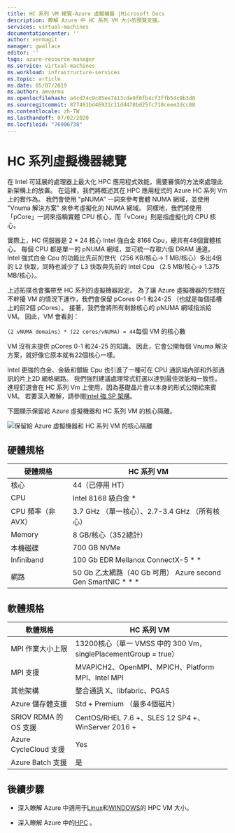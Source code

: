 ```yaml
---
title: HC 系列 VM 總覽-Azure 虛擬機器 |Microsoft Docs
description: 瞭解 Azure 中 HC 系列 VM 大小的預覽支援。
services: virtual-machines
documentationcenter: ''
author: vermagit
manager: gwallace
editor: ''
tags: azure-resource-manager
ms.service: virtual-machines
ms.workload: infrastructure-services
ms.topic: article
ms.date: 05/07/2019
ms.author: amverma
ms.openlocfilehash: a4cd74c9c85ee7413cde9f0fb4cf3ffb54c9b3d0
ms.sourcegitcommit: 877491bd46921c11dd478bd25fc718ceee2dcc08
ms.contentlocale: zh-TW
ms.lasthandoff: 07/02/2020
ms.locfileid: "76906738"
---
```

# <a name="hc-series-virtual-machine-overview"></a>HC 系列虛擬機器總覽

在 Intel 可延展的處理器上最大化 HPC 應用程式效能，需要審慎的方法來處理此新架構上的放置。 在這裡，我們將概述其在 HPC 應用程式的 Azure HC 系列 Vm 上的實作為。 我們會使用 "pNUMA" 一詞來參考實體 NUMA 網域，並使用 "Vnuma 解決方案" 來參考虛擬化的 NUMA 網域。 同樣地，我們將使用「pCore」一詞來指稱實體 CPU 核心，而「vCore」則是指虛擬化的 CPU 核心。

實際上，HC 伺服器是 2 * 24 核心 Intel 強白金 8168 Cpu，總共有48個實體核心。 每個 CPU 都是單一的 pNUMA 網域，並可統一存取六個 DRAM 通道。 Intel 強式白金 Cpu 的功能比先前的世代（256 KB/核心-> 1 MB/核心）多出4倍的 L2 快取，同時也減少了 L3 快取與先前的 Intel Cpu （2.5 MB/核心-> 1.375 MB/核心）。

上述拓撲也會攜帶至 HC 系列的虛擬機器設定。 為了讓 Azure 虛擬機器的空間在不幹擾 VM 的情況下運作，我們會保留 pCores 0-1 和24-25 （也就是每個插槽上的前2個 pCores）。 接著，我們會將所有剩餘核心的 pNUMA 網域指派給 VM。 因此，VM 會看到：

`(2 vNUMA domains) * (22 cores/vNUMA) = 44`每個 VM 的核心數

VM 沒有未提供 pCores 0-1 和24-25 的知識。 因此，它會公開每個 Vnuma 解決方案，就好像它原本就有22個核心一樣。

Intel 更強的白金、金級和銀級 Cpu 也引進了一種可在 CPU 通訊端內部和外部通訊的片上2D 網格網路。 我們強烈建議處理常式釘選以達到最佳效能和一致性。 進程釘選會在 HC 系列 Vm 上使用，因為基礎晶片會以本身的形式公開給來賓 VM。 若要深入瞭解，請參閱[Intel 強 SP 架構](https://bit.ly/2RCYkiE)。

下圖顯示保留給 Azure 虛擬機器和 HC 系列 VM 的核心隔離。

![保留給 Azure 虛擬機器和 HC 系列 VM 的核心隔離](./media/hc-series-overview/segregation-cores.png)

## <a name="hardware-specifications"></a>硬體規格

| 硬體規格          | HC 系列 VM                     |
|----------------------------------|----------------------------------|
| 核心                            | 44（已停用 HT）                 |
| CPU                              | Intel 8168 級白金 *        |
| CPU 頻率（非 AVX）          | 3.7 GHz （單一核心）、2.7-3.4 GHz （所有核心） |
| Memory                           | 8 GB/核心（352總計）            |
| 本機磁碟                       | 700 GB NVMe                      |
| Infiniband                       | 100 Gb EDR Mellanox ConnectX-5 * * |
| 網路                          | 50 Gb 乙太網路（40 Gb 可用） Azure second Gen SmartNIC * * * |

## <a name="software-specifications"></a>軟體規格

| 軟體規格     | HC 系列 VM          |
|-----------------------------|-----------------------|
| MPI 作業大小上限            | 13200核心（單一 VMSS 中的 300 Vm，singlePlacementGroup = true） |
| MPI 支援                 | MVAPICH2、OpenMPI、MPICH、Platform MPI、Intel MPI  |
| 其他架構       | 整合通訊 X、libfabric、PGAS |
| Azure 儲存體支援       | Std + Premium （最多4個磁片） |
| SRIOV RDMA 的 OS 支援   | CentOS/RHEL 7.6 +、SLES 12 SP4 +、WinServer 2016 + |
| Azure CycleCloud 支援    | Yes                         |
| Azure Batch 支援         | 是                         |

## <a name="next-steps"></a>後續步驟

* 深入瞭解 Azure 中適用于[Linux](https://docs.microsoft.com/azure/virtual-machines/linux/sizes-hpc)和[WINDOWS](https://docs.microsoft.com/azure/virtual-machines/windows/sizes-hpc)的 HPC VM 大小。

* 深入瞭解 Azure 中的[HPC](https://docs.microsoft.com/azure/architecture/topics/high-performance-computing/) 。
